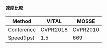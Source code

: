 #### 速度比較

|Method    |VITAL   |MOSSE   |
|----------|--------|--------|
|Conference|CVPR2018|CVPR2010|
|Speed(fps)|1.5     |669     |